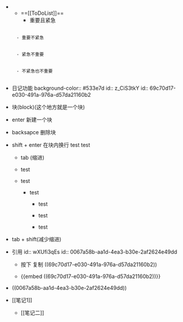 - 
	 - ==[[ToDoList]]==
		 - 重要且紧急

```

```

		 - 重要不紧急

```

```

		 - 紧急不重要

```

```

		 - 不紧急也不重要

```

```

- 日记功能
background-color:: #533e7d
id:: z_CiS3tkY
id:: 69c70d17-e030-491a-976a-d57da21160b2

- 块(block)(这个地方就是一个块)

- enter 新建一个块

- backsapce 删除块

- shift + enter 在块内换行
test
test
	 - tab (缩进)

	 - test

	 - test
		 - test
			 - test

			 - test

			 - test

- tab + shift(减少缩进)

- 引用
id:: wXUfi3qEs
id:: 0067a58b-aa1d-4ea3-b30e-2af2624e49dd
	 - 按下 复制 ((69c70d17-e030-491a-976a-d57da21160b2))

	 - {{embed  ((69c70d17-e030-491a-976a-d57da21160b2))}}

- ((0067a58b-aa1d-4ea3-b30e-2af2624e49dd))

- [[笔记1]]
	 - [[笔记二]]
